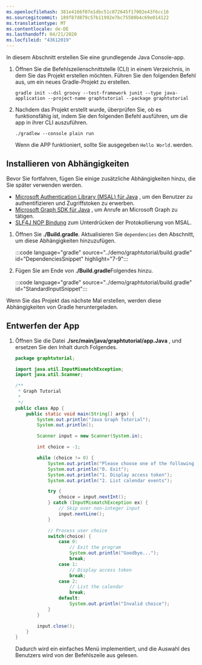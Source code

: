 ```yaml
---
ms.openlocfilehash: 381e4166f07e1dbc51c072645f17002e43f6cc16
ms.sourcegitcommit: 189f87d879c57b11992e7bc75580b4c69e014122
ms.translationtype: MT
ms.contentlocale: de-DE
ms.lasthandoff: 04/21/2020
ms.locfileid: "43612019"
---
```

<!-- markdownlint-disable MD002 MD041 -->

In diesem Abschnitt erstellen Sie eine grundlegende Java Console-app.

1. Öffnen Sie die Befehlszeilenschnittstelle (CLI) in einem Verzeichnis, in dem Sie das Projekt erstellen möchten. Führen Sie den folgenden Befehl aus, um ein neues Gradle-Projekt zu erstellen.

    ```Shell
    gradle init --dsl groovy --test-framework junit --type java-application --project-name graphtutorial --package graphtutorial
    ```

1. Nachdem das Projekt erstellt wurde, überprüfen Sie, ob es funktionsfähig ist, indem Sie den folgenden Befehl ausführen, um die app in ihrer CLI auszuführen.

    ```Shell
    ./gradlew --console plain run
    ```

    Wenn die APP funktioniert, sollte Sie ausgegeben `Hello World.`werden.

## <a name="install-dependencies"></a>Installieren von Abhängigkeiten

Bevor Sie fortfahren, fügen Sie einige zusätzliche Abhängigkeiten hinzu, die Sie später verwenden werden.

- [Microsoft Authentication Library (MSAL) für Java](https://github.com/AzureAD/microsoft-authentication-library-for-java) , um den Benutzer zu authentifizieren und Zugriffstoken zu erwerben.
- [Microsoft Graph SDK für Java](https://github.com/microsoftgraph/msgraph-sdk-java) , um Anrufe an Microsoft Graph zu tätigen.
- [SLF4J NOP Bindung](https://mvnrepository.com/artifact/org.slf4j/slf4j-nop) zum Unterdrücken der Protokollierung von MSAL.

1. Öffnen Sie **./Build.gradle**. Aktualisieren Sie `dependencies` den Abschnitt, um diese Abhängigkeiten hinzuzufügen.

    :::code language="gradle" source="../demo/graphtutorial/build.gradle" id="DependenciesSnippet" highlight="7-9":::

1. Fügen Sie am Ende von **./Build.gradle**Folgendes hinzu.

    :::code language="gradle" source="../demo/graphtutorial/build.gradle" id="StandardInputSnippet":::

Wenn Sie das Projekt das nächste Mal erstellen, werden diese Abhängigkeiten von Gradle heruntergeladen.

## <a name="design-the-app"></a>Entwerfen der App

1. Öffnen Sie die Datei **./src/main/java/graphtutorial/app.Java** , und ersetzen Sie den Inhalt durch Folgendes.

    ```java
    package graphtutorial;

    import java.util.InputMismatchException;
    import java.util.Scanner;

    /**
     * Graph Tutorial
     *
     */
    public class App {
        public static void main(String[] args) {
            System.out.println("Java Graph Tutorial");
            System.out.println();

            Scanner input = new Scanner(System.in);

            int choice = -1;

            while (choice != 0) {
                System.out.println("Please choose one of the following options:");
                System.out.println("0. Exit");
                System.out.println("1. Display access token");
                System.out.println("2. List calendar events");

                try {
                    choice = input.nextInt();
                } catch (InputMismatchException ex) {
                    // Skip over non-integer input
                    input.nextLine();
                }

                // Process user choice
                switch(choice) {
                    case 0:
                        // Exit the program
                        System.out.println("Goodbye...");
                        break;
                    case 1:
                        // Display access token
                        break;
                    case 2:
                        // List the calendar
                        break;
                    default:
                        System.out.println("Invalid choice");
                }
            }

            input.close();
        }
    }
    ```

    Dadurch wird ein einfaches Menü implementiert, und die Auswahl des Benutzers wird von der Befehlszeile aus gelesen.
